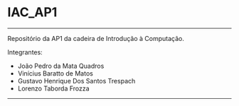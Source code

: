 # IAC_AP1

---
Repositório da AP1 da cadeira de Introdução à Computação.

 Integrantes: 
* João Pedro da Mata Quadros
* Vinícius Baratto de Matos
* Gustavo Henrique Dos Santos Trespach
* Lorenzo Taborda Frozza
---
